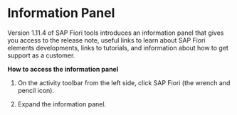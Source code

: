 <!-- loioa9a6c4b4cecf4ecdb9f76bf7abe06c48 -->

# Information Panel

Version 1.11.4 of SAP Fiori tools introduces an information panel that gives you access to the release note, useful links to learn about SAP Fiori elements developments, links to tutorials, and information about how to get support as a customer.

**How to access the information panel**

1.  On the activity toolbar from the left side, click SAP Fiori \(the wrench and pencil icon\).

2.  Expand the information panel.


